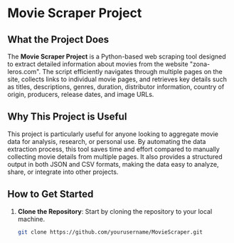 # Movie Scraper Project

## What the Project Does

The **Movie Scraper Project** is a Python-based web scraping tool designed to extract detailed information about movies from the website "zona-leros.com". The script efficiently navigates through multiple pages on the site, collects links to individual movie pages, and retrieves key details such as titles, descriptions, genres, duration, distributor information, country of origin, producers, release dates, and image URLs.

## Why This Project is Useful

This project is particularly useful for anyone looking to aggregate movie data for analysis, research, or personal use. By automating the data extraction process, this tool saves time and effort compared to manually collecting movie details from multiple pages. It also provides a structured output in both JSON and CSV formats, making the data easy to analyze, share, or integrate into other projects.

## How to Get Started

1. **Clone the Repository**: Start by cloning the repository to your local machine.
   ```bash
   git clone https://github.com/yourusername/MovieScraper.git
